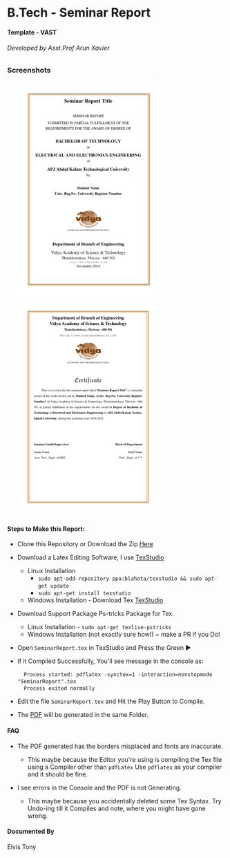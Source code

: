 # B.Tech - Seminar Report
#### Template - VAST
###### Developed by Asst.Prof Arun Xavier

### Screenshots
<img src="git_hosting/sample1.jpg" alt="Title Page" width="350"/> <img src="git_hosting/sample2.jpg" alt="Certificate Page" width="350"/>

#### Steps to Make this Report:
- Clone this Repository or Download the Zip [Here](https://github.com/elvistony/btech-seminar-template/archive/main.zip "Seminar Template")

- Download a Latex Editing Software, I use [TexStudio](https://www.texstudio.org/) 
  - Linux Installation 
    - `sudo apt-add-repository ppa:blahota/texstudio && sudo apt-get update`
    - `sudo apt-get install texstudio`
  - Windows Installation - Download Tex [TexStudio](https://www.texstudio.org/#download) 
  
- Download Support Package Ps-tricks Package for Tex.
  - Linux Installation - `sudo apt-get texlive-pstricks`
  - Windows Installation (not exactly sure how!) ~ make a PR if you Do!
  
- Open `SeminarReport.tex` in TexStudio and Press the Green ▶️
- If it Compiled Successfully, You'll see message in the console as:
   
        Process started: pdflatex -synctex=1 -interaction=nonstopmode "SeminarReport".tex
        Process exited normally

- Edit the file `SeminarReport.tex` and Hit the Play Button to Compile.
- The [PDF](SeminarReport.pdf) will be generated in the same Folder.

#### FAQ

- The PDF generated has the borders misplaced and fonts are inaccurate.
  - This maybe because the Editor you're using is compiling the Tex file using a Compiler other than `pdfLatex`
    Use `pdflatex` as your compiler and it should be fine.

- I see errors in the Console and the PDF is not Generating.
  - This maybe because you accidentally deleted some Tex Syntax. Try Undo-ing till it Compiles and note, where you might have gone wrong.


#### Documented By
Elvis Tony

